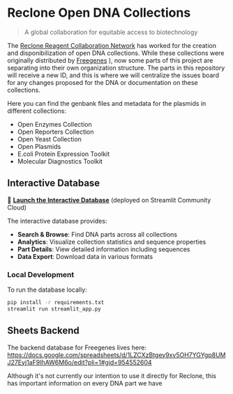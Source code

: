 # Reclone Open DNA Collections

> A global collaboration for equitable access to biotechnology

The [Reclone Reagent Collaboration Network](https://reclone.org) has worked for the creation and disponibilization of open DNA collections. While these collections were originally distributed by [Freegenes](https://stanford.freegenes.org)
), now some parts of this project are separating into their own organization structure. The parts in this repository will receive a new ID, and this is where we will centralize the issues board for any changes proposed for the DNA or documentation on these collections.

Here you can find the genbank files and metadata for the plasmids in different collections:
- Open Enzymes Collection
- Open Reporters Collection
- Open Yeast Collection
- Open Plasmids
- E.coli Protein Expression Toolkit
- Molecular Diagnostics Toolkit

## Interactive Database

🧬 **[Launch the Interactive Database](https://opendnacollections.streamlit.app/)** (deployed on Streamlit Community Cloud)

The interactive database provides:
- **Search & Browse**: Find DNA parts across all collections
- **Analytics**: Visualize collection statistics and sequence properties
- **Part Details**: View detailed information including sequences
- **Data Export**: Download data in various formats

### Local Development

To run the database locally:

```bash
pip install -r requirements.txt
streamlit run streamlit_app.py
```

## Sheets Backend

The backend database for Freegenes lives here: https://docs.google.com/spreadsheets/d/1LZCXzBtgey9xv5OH7YGYgp8UMJ27Eyj1aF9IhAW6M6o/edit?pli=1#gid=954552604

Although it's not currently our intention to use it directly for Reclone, this has important information on every DNA part we have
